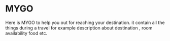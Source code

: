 # MYGO
Here is MYGO to help you out for reaching your destination.  it contain all the things during a travel for example description about destination , room availability food etc.
